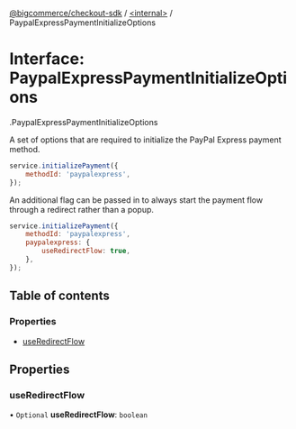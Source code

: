 [@bigcommerce/checkout-sdk](../README.md) / [<internal\>](../modules/internal_.md) / PaypalExpressPaymentInitializeOptions

# Interface: PaypalExpressPaymentInitializeOptions

[<internal>](../modules/internal_.md).PaypalExpressPaymentInitializeOptions

A set of options that are required to initialize the PayPal Express payment
method.

```js
service.initializePayment({
    methodId: 'paypalexpress',
});
```

An additional flag can be passed in to always start the payment flow through
a redirect rather than a popup.

```js
service.initializePayment({
    methodId: 'paypalexpress',
    paypalexpress: {
        useRedirectFlow: true,
    },
});
```

## Table of contents

### Properties

- [useRedirectFlow](internal_.PaypalExpressPaymentInitializeOptions.md#useredirectflow)

## Properties

### useRedirectFlow

• `Optional` **useRedirectFlow**: `boolean`
